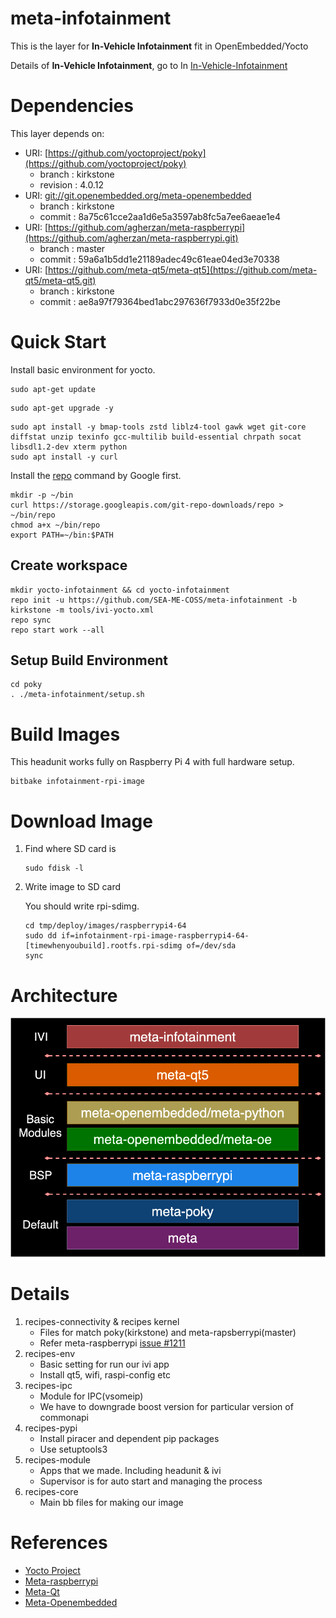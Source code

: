 # meta-infotainment

This is the layer for **In-Vehicle Infotainment** fit in OpenEmbedded/Yocto

Details of **In-Vehicle Infotainment**, go to In [In-Vehicle-Infotainment](https://github.com/SEA-ME-COSS/In-Vehicle-Infotainment)

# Dependencies

This layer depends on:

- URI: [https://github.com/yoctoproject/poky](https://github.com/yoctoproject/poky)
    - branch : kirkstone
    - revision : 4.0.12
- URI: [git://git.openembedded.org/meta-openembedded](https://git.openembedded.org/meta-openembedded//)
    - branch : kirkstone
    - commit : 8a75c61cce2aa1d6e5a3597ab8fc5a7ee6aeae1e4
- URI: [https://github.com/agherzan/meta-raspberrypi](https://github.com/agherzan/meta-raspberrypi.git)
    - branch : master
    - commit : 59a6a1b5dd1e21189adec49c61eae04ed3e70338
- URI: [https://github.com/meta-qt5/meta-qt5](https://github.com/meta-qt5/meta-qt5.git)
    - branch : kirkstone
    - commit : ae8a97f79364bed1abc297636f7933d0e35f22be

# Quick Start

Install basic environment for yocto.

```
sudo apt-get update
```

```
sudo apt-get upgrade -y
```

```
sudo apt install -y bmap-tools zstd liblz4-tool gawk wget git-core diffstat unzip texinfo gcc-multilib build-essential chrpath socat libsdl1.2-dev xterm python
sudo apt install -y curl

```

Install the [repo](https://source.android.com/docs/setup/download/downloading?hl=ko#installing-repo) command by Google first.

```
mkdir -p ~/bin
curl https://storage.googleapis.com/git-repo-downloads/repo > ~/bin/repo
chmod a+x ~/bin/repo
export PATH=~/bin:$PATH

```

## Create workspace

```
mkdir yocto-infotainment && cd yocto-infotainment
repo init -u https://github.com/SEA-ME-COSS/meta-infotainment -b kirkstone -m tools/ivi-yocto.xml
repo sync
repo start work --all

```

## Setup Build Environment

```
cd poky
. ./meta-infotainment/setup.sh

```

# Build Images

This headunit works fully on Raspberry Pi 4 with full hardware setup.

```
bitbake infotainment-rpi-image

```

# Download Image

1. Find where SD card is
    
    ```
    sudo fdisk -l

    ```
    
2. Write image to SD card
    
    You should write rpi-sdimg.
    
    ```
    cd tmp/deploy/images/raspberrypi4-64
    sudo dd if=infotainment-rpi-image-raspberrypi4-64-[timewhenyoubuild].rootfs.rpi-sdimg of=/dev/sda
    sync

    ```
    

# Architecture

![metainfotianmentstructure.png](./images/metainfotianmentstructure.png)

# Details

1. recipes-connectivity & recipes kernel
    - Files for match poky(kirkstone) and meta-rapsberrypi(master)
    - Refer meta-raspberrypi [issue #1211](https://github.com/agherzan/meta-raspberrypi/issues/1211)
2. recipes-env
    - Basic setting for run our ivi app
    - Install qt5, wifi, raspi-config etc
3. recipes-ipc
    - Module for IPC(vsomeip)
    - We have to downgrade boost version for particular version of commonapi
4. recipes-pypi
    - Install piracer and dependent pip packages
    - Use setuptools3
5. recipes-module
    - Apps that we made. Including headunit & ivi
    - Supervisor is for auto start and managing the process
6. recipes-core
    - Main bb files for making our image

# References

- [Yocto Project](https://docs.yoctoproject.org/4.0.12/migration-guides/migration-4.0.html)
- [Meta-raspberrypi](https://meta-raspberrypi.readthedocs.io/en/latest/index.html)
- [Meta-Qt](https://koansoftware.com/pub/talks/QtDay-2019/QtDay2019-Koan.pdf)
- [Meta-Openembedded](https://layers.openembedded.org/layerindex/branch/master/layers/)
